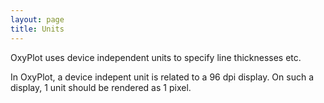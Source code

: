 ```yaml
---
layout: page
title: Units
---
```


OxyPlot uses device independent units to specify line thicknesses etc.

In OxyPlot, a device indepent unit is related to a 96 dpi display. On such a display, 1 unit should be rendered as 1 pixel.
